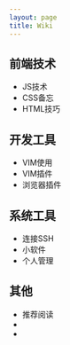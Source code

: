 ```yaml
---
layout: page
title: Wiki
---
```

<div class="wiki">
    <h2>前端技术</h2>
    <ul>
    	<li>JS技术</li>
    	<li>CSS备忘</li>
    	<li>HTML技巧</li>
    </ul>
    <h2>开发工具</h2>
    <ul>
    	<li>VIM使用</li>
    	<li>VIM插件</li>
    	<li>浏览器插件</li>
    </ul>
    <h2>系统工具</h2>
    <ul>
    	<li>连接SSH</li>
    	<li>小软件</li>
    	<li>个人管理</li>
    </ul>
    <h2>其他</h2>
    <ul>
    	<li>推荐阅读</li>
    	<li></li>
    	<li></li>
    </ul>
</div>
